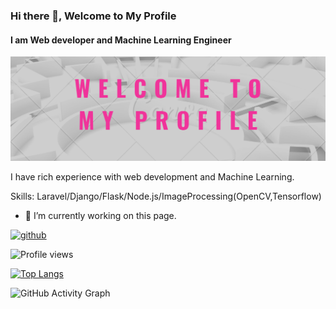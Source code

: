 ### Hi there 👋, Welcome to My Profile
#### I am Web developer and Machine Learning Engineer
![I am Web developer and Machine Learning Engineer](./img/banner.png)

I have rich experience with web development and Machine Learning.

Skills: Laravel/Django/Flask/Node.js/ImageProcessing(OpenCV,Tensorflow)

- 🔭 I’m currently working on this page. 


[<img src='https://cdn.jsdelivr.net/npm/simple-icons@3.0.1/icons/github.svg' alt='github' height='40'>](https://github.com/skyhdev)  

![Profile views](https://gpvc.arturio.dev/skyhdev)

[![Top Langs](https://github-readme-stats.vercel.app/api/top-langs/?username=skyhdev)](https://github.com/anuraghazra/github-readme-stats)

![GitHub Activity Graph](https://activity-graph.herokuapp.com/graph?username=skyhdev) 
